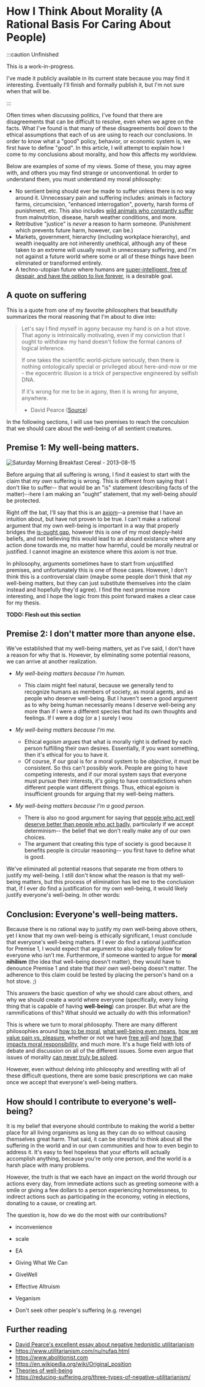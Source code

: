 # How I Think About Morality (A Rational Basis For Caring About People)

:::caution Unfinished

This is a work-in-progress.

I've made it publicly available in its current state because you may find it interesting. Eventually I'll finish and formally publish it, but I'm not sure when that will be.

:::

<!--
- I think there is a certain logic lacking in people's moral discussions (freedom, justice, fairness, etc)
- Am I about to make a Sam Harris argument about morality being "objective" and "scientific"? Maybe, but I'm hoping this article will be more nuanced
-->

Often times when discussing politics, I've found that there are disagreements that can be difficult to resolve, even when we agree on the facts. What I've found is that many of these disagreements boil down to the ethical assumptions that each of us are using to reach our conclusions. In order to know what a "good" policy, behavior, or economic system is, we first have to define "good". In this article, I will attempt to explain how I come to my conclusions about morality, and how this affects my worldview.

Below are examples of some of my views. Some of these, you may agree with, and others you may find strange or unconventional. In order to understand them, you must understand my moral philosophy:

- No sentient being should ever be made to suffer unless there is no way around it. Unnecessary pain and suffering includes: animals in factory farms, circumcision, "enhanced interrogation", poverty, harsh forms of punishment, etc. This also includes [wild animals who constantly suffer](https://www.animal-ethics.org/wild-animal-suffering-section/wild-animal-suffering-matters/) from malnutrition, disease, harsh weather conditions, and more.
- Retributive "justice" is _never_ a reason to harm someone. (Punishment which prevents future harm, however, can be.)
- Markets, government, hierarchy (including workplace hierarchy), and wealth inequality are not inherently unethical, although any of these taken to an extreme will usually result in unnecessary suffering, and I'm not against a future world where some or all of these things have been eliminated or transformed entirely.
- A techno-utopian future where humans are [super-intelligent, free of despair, and have the option to live forever](https://www.youtube.com/watch?v=bTMS9y8OVuY), is a desirable goal.

## A quote on suffering

This is a quote from one of my favorite philosophers that beautifully summarizes the moral reasoning that I'm about to dive into:

> Let's say I find myself in agony because my hand is on a hot stove. That agony is intrinsically motivating, even if my conviction that I ought to withdraw my hand doesn't follow the formal canons of logical inference.
>
> If one takes the scientific world-picture seriously, then there is nothing ontologically special or privileged about here-and-now or me - the egocentric illusion is a trick of perspective engineered by selfish DNA.
>
> If it's wrong for me to be in agony, then it is wrong for anyone, anywhere.
>
> - David Pearce
>   ([Source](https://www.abolitionist.com))

In the following sections, I will use two premises to reach the conculsion that we should care about the well-being of all sentient creatures.

## Premise 1: My well-being matters.

![Saturday Morning Breakfast Cereal - 2013-08-15](https://pbs.twimg.com/profile_banners/1263894994726711298/1590175037/1500x500)

Before arguing that all suffering is wrong, I find it easiest to start with the claim that _my own_ suffering is wrong. This is different from saying that I don't like to suffer-- that would be an "is" statement (describing facts of the matter)--here I am making an "ought" statement, that my well-being _should_ be protected.

Right off the bat, I'll say that this is an [axiom](https://en.wikipedia.org/wiki/Axiom)--a premise that I have an intuition about, but have not proven to be true. I can't make a rational argument that my own well-being is important in a way that properly bridges the [is-ought gap](https://en.wikipedia.org/wiki/Is%E2%80%93ought_problem), however this is one of my most deeply-held beliefs, and not believing this would lead to an absurd existance where any action done towards me, no matter how harmful, could be morally neutral or justified. I cannot imagine an existence where this axiom is not true.

In philosophy, arguments sometimes have to start from unjustified premises, and unfortunately this is one of those cases. However, I don't think this is a controversial claim (maybe some people don't think that _my_ well-being matters, but they can just substitute themselves into the claim instead and hopefully they'd agree). I find the next premise more interesting, and I hope the logic from this point forward makes a clear case for my thesis.

**TODO: Flesh out this section**

<!--
- We could try to justify this with Chalmers' panpsychism/dualism: If our minds are not merely physical, we can justify extending greater care towards them than other physical (non-sentient) objects. But this isn't a full argument, and it doesn't bridge the is-ought gap, because it doesn't tell us *why* something being non-physical means we should care about it.
- We could also try to say that my well-being matters because well-being = good, but that would fail to bridge the is-ought gap.
- Ultimately, what I know is that I view my own well-being as something of moral worth. If I am harmed by someone, I believe more than anything in the world that I have been wronged.
- This is a foundational axiom that I cannot justify, but one could argue that all knowledge is built upon these types of axioms. There has to be some things that we just take for granted, and being that this is my most deeply-held belief, for me this has to be one of those things.
	- It's the simplest axiom I could have chosen to start with

-->

## Premise 2: I don't matter more than anyone else.

We've established that my well-being matters, yet as I've said, I don't have a reason for why that is. However, by eliminating some potential reasons, we can arrive at another realization.

- _My well-being matters because I'm human._

  - This claim might feel natural, because we generally tend to recognize humans as members of society, as moral agents, and as people who deserve well-being. But I haven't seen a good argument as to why being human necessarily means I deserve well-being any more than if I were a different species that had its own thoughts and feelings. If I were a dog (or a ) surely I wou

- _My well-being matters because I'm me._

  - Ethical egoism argues that what is morally right is defined by each person fulfilling their own desires. Essentially, if you want something, then it's ethical for you to have it.
  - Of course, if our goal is for a moral system to be _objective_, it must be consistent. So this can't possibly work. People are going to have competing interests, and if our moral system says that everyone must pursue their interests, it's going to have contradictions when different people want different things. Thus, ethical egoism is insufficient grounds for arguing that my well-being matters.

- _My well-being matters because I'm a good person._
  - There is also no good argument for saying that [people who act well deserve better than people who act badly](https://plato.stanford.edu/entries/desert/#Justice), particularly if we accept determinism-- the belief that we don't really make any of our own choices.
  - The argument that creating this type of society is good because it benefits people is circular reasoning-- you first have to define what is good.

We've eliminated all potential reasons that separate me from others to justify my well-being. I still don't know what the reason is that my well-being matters, but this process of elimination has led me to the conclusion that, if I ever do find a justification for my own well-being, it would likely justify everyone's well-being. In other words:

## Conclusion: Everyone's well-being matters.

Because there is no rational way to justify my own well-being above others, yet I know that my own well-being is ethically significant, I must conclude that everyone's well-being matters. If I ever do find a rational justification for Premise 1, I would expect that argument to also logically follow for everyone who isn't me. Furthermore, if someone wanted to argue for **moral nihilism** (the idea that well-being doesn't matter), they would have to denounce Premise 1 and state that *their own* well-being doesn't matter. The adherence to this claim could be tested by placing the person's hand on a hot stove. ;) 

This answers the basic question of why we should care about others, and why we should create a world where everyone (specifically, every living thing that is capable of having **well-being**) can prosper. But what are the rammifications of this? What should we actually do with this information?

This is where we turn to moral philosophy. There are many different philosophies around [how to be moral](https://en.wikipedia.org/wiki/Ethics), [what well-being even means](https://plato.stanford.edu/entries/well-being/), [how we value pain vs. pleasure](https://en.wikipedia.org/wiki/Suffering-focused_ethics), whether or not we have [free will](https://en.wikipedia.org/wiki/Determinism) and [how that impacts moral responsibility](https://plato.stanford.edu/entries/moral-responsibility/), and much more. It's a huge field with lots of debate and discussion on all of the different issues. Some even argue that issues of morality [can never truly be solved](https://en.wikipedia.org/wiki/Anti-realism#Moral_anti-realism). 

However, even without delving into philosophy and wrestling with all of these difficult questions, there are some basic prescriptions we can make once we accept that everyone's well-being matters.

<!--**TODO: Write more on each of these bullet points**

Questions to determine which moral theories we hold true (Most of these use [consequentialism](https://plato.stanford.edu/entries/consequentialism/) as a basis):

- Do we define well-being as the conscious experience of pleasure and pain, or do we define it as a satisfaction of individual preferences?
  - Hedonistic vs preference utiltarianism
  - I personally choose preference utilitarianism to make my decisions, however for a very long time I believed in hedonistic utilitarianism. This is because, personally, the things I value in life only boil down to subjective conscious experience (see below for examples). I changed my position after realizing that, while my assumption is that this is the case for others as well (and that other values, such as autonomy, honesty, loyalty, etc, are simply means to an end), I have no way of proving that this is true. If I lived in a world where everyone was a clone of me, I would still be a hedonistic utilitarian. But I don't think that view is compatible with society.
  - Personally, I'm hedonistic
    - Talk about The Hedonistic Imperative, which I view as a noble technological goal that I would very much enjoy, but shouldn't be forced onto everyone
    - Experience machine
    - World-ending button
    - It seems like this is the view that Sam Harris holds, although I don't believe he's made any effective arguments in its favor.
    - Examples of my own hedonism: ignorance is bliss (wouldn't mind being [talked about behind my back](https://www.reddit.com/r/askphilosophy/comments/393bqd/is_there_any_reason_its_considered_worse_to_talk/), am not scared of death, would want to live in the [experience machine](https://en.wikipedia.org/wiki/Experience_machine), am sympatheic to [anti-natalist](https://en.wikipedia.org/wiki/Antinatalism) arguments)
  - However, I can't prove that everyone else also hedonistic, which leads me to preference utilitarianism
- Classical vs negative utilitarianism
  - Prioritarianism
  - Sufficientarianism
- Total vs average utilitarianism
  - Repugnant conclusion
- Rights-based theories
- Rawls' Justice as Fairness
  - Tbh I'm not well-versed on his overall theory, but I like his "veil of ignorance" concept and I think this applies to many of the other theories mentioned
- After a while, I stopped caring about the exact math or what equations I should be using. What's important, especially given my limited time and energy, is that my actions contribute to the reduction of suffering in some way
- I have never in my life seen a moral system that doesn't result in some hypothetical dilemmas (classical utilitarianism is full of them, by the way), and even if I did find a moral system that was devoid of any uncomfortable conclusions, it would most likely disagree with the fundamental axioms that I laid out at the beginning of my argument.
- I'll say the same thing for philosophy as I will for any other academic subject: **If the answer was simple, most of the experts would agree.**-->

## How should I contribute to everyone's well-being?
It is my belief that everyone should contribute to making the world a better place for all living organisms as long as they can do so without causing themselves great harm. That said, it can be stressful to think about all the suffering in the world and in our own communities and how to even begin to address it. It's easy to feel hopeless that your efforts will actually accomplish anything, because you're only one person, and the world is a harsh place with many problems.

However, the truth is that we each have an impact on the world through our actions every day, from immediate actions such as greeting someone with a smile or giving a few dollars to a person experiencing homelessness, to indirect actions such as participating in the economy, voting in elections, donating to a cause, or creating art.

The question is, how do we do the most with our contributions?

- inconvenience
- scale

- EA
- Giving What We Can
- GiveWell

- Effective Altruism
- Veganism
- Don't seek other people's suffering (e.g. revenge)

## Further reading

- [David Pearce's excellent essay about negative hedonistic utilitarianism](https://www.hedweb.com/hedethic/hedon2.htm)
- https://www.utilitarianism.com/nu/nufaq.html
- https://www.abolitionist.com
- https://en.wikipedia.org/wiki/Original_position
- [Theories of well-being](https://plato.stanford.edu/entries/well-being/)
- https://reducing-suffering.org/three-types-of-negative-utilitarianism/
